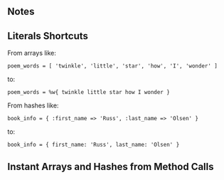 Notes
------

## Literals Shortcuts

From arrays like:
```
poem_words = [ 'twinkle', 'little', 'star', 'how', 'I', 'wonder' ]
```

to:

```
poem_words = %w{ twinkle little star how I wonder }
```

From hashes like:

```
book_info = { :first_name => 'Russ', :last_name => 'Olsen' }

```

to:

```
book_info = { first_name: 'Russ', last_name: 'Olsen' }
```

## Instant Arrays and Hashes from Method Calls


